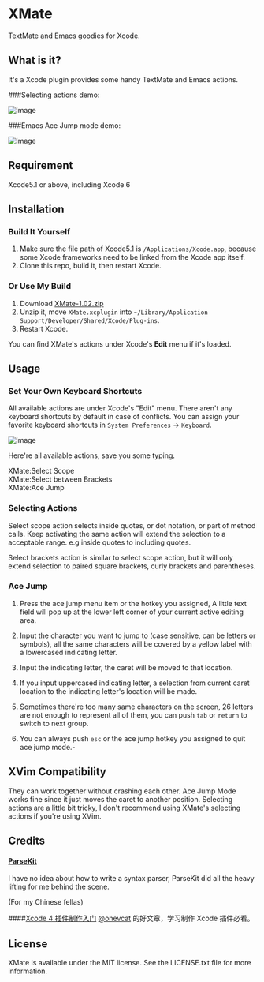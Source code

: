 XMate
==============

TextMate and Emacs goodies for Xcode.


## What is it?
It's a Xcode plugin provides some handy TextMate and Emacs actions.

###Selecting actions demo:

![image](http://i.minus.com/i9B2FwGwiUJ8F.gif)

###Emacs Ace Jump mode demo:

![image](http://i.minus.com/ibzQzA079MFYWc.gif)

## Requirement
Xcode5.1 or above, including Xcode 6

## Installation

### Build It Yourself
1. Make sure the file path of Xcode5.1 is `/Applications/Xcode.app`, because some Xcode frameworks need to be linked from the Xcode app itself.
2. Clone this repo, build it, then restart Xcode.

### Or Use My Build
1. Download [XMate-1.02.zip](http://www.indieworks.org/files/XMate-1.02.zip)
2. Unzip it, move `XMate.xcplugin` into `~/Library/Application Support/Developer/Shared/Xcode/Plug-ins`.
3. Restart Xcode.


You can find XMate's actions under Xcode's **Edit** menu if it's loaded.


## Usage

### Set Your Own Keyboard Shortcuts

All available actions are under Xcode's "Edit" menu. There aren't any keyboard shortcuts by default in case of conflicts. You can assign your favorite keyboard shortcuts in `System Preferences` -> `Keyboard`.

![image](http://i.minus.com/imGDxlIUWBuCr.png)

Here're all available actions, save you some typing.

XMate:Select Scope  
XMate:Select between Brackets  
XMate:Ace Jump

### Selecting Actions

Select scope action selects inside quotes, or dot notation, or part of method calls.
Keep activating the same action will extend the selection to a acceptable range.
e.g inside quotes to including quotes.

Select brackets action is similar to select scope action, but it will only extend selection to paired square brackets, curly brackets and parentheses.

### Ace Jump

1. Press the ace jump menu item or the hotkey you assigned, A little text field will pop up at the lower left corner of your current active editing area.

2. Input the character you want to jump to (case sensitive, can be letters or symbols), all the same characters will be covered by a yellow label with a lowercased indicating letter.

3. Input the indicating letter, the caret will be moved to that location.

4. If you input uppercased indicating letter, a selection from current caret location to the indicating letter's location will be made.

5. Sometimes there're too many same characters on the screen, 26 letters are not enough to represent all of them, you can push `tab` or `return` to switch to next group.

6. You can always push `esc` or the ace jump hotkey you assigned to quit ace jump mode.-

## XVim Compatibility

They can work together without crashing each other. Ace Jump Mode works fine since it just moves the caret to another position. Selecting actions are a little bit tricky, I don't recommend using XMate's selecting actions if you're using XVim.

## Credits

#### [ParseKit](http://parsekit.com/)
I have no idea about how to write a syntax parser, ParseKit did all the heavy lifting for me behind the scene.

(For my Chinese fellas)

####[Xcode 4 插件制作入门](http://onevcat.com/2013/02/xcode-plugin/)
[@onevcat](https://twitter.com/onevcat) 的好文章，学习制作 Xcode 插件必看。

## License

XMate is available under the MIT license. See the LICENSE.txt file for more information.
